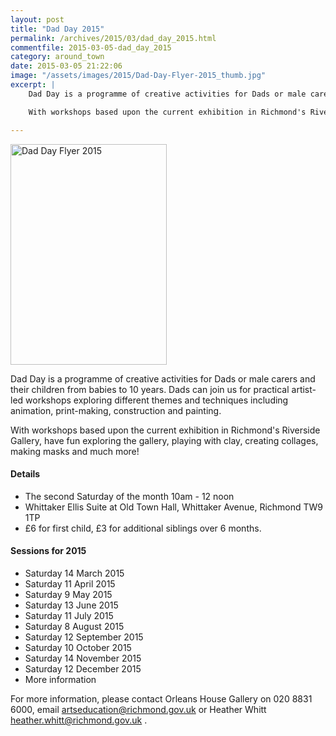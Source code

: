 ```yaml
---
layout: post
title: "Dad Day 2015"
permalink: /archives/2015/03/dad_day_2015.html
commentfile: 2015-03-05-dad_day_2015
category: around_town
date: 2015-03-05 21:22:06
image: "/assets/images/2015/Dad-Day-Flyer-2015_thumb.jpg"
excerpt: |
    Dad Day is a programme of creative activities for Dads or male carers and their children from babies to 10 years. Dads can join us for practical artist-led workshops exploring different themes and techniques including animation, print-making, construction and painting.

    With workshops based upon the current exhibition in Richmond's Riverside Gallery, have fun exploring the gallery, playing with clay, creating collages, making masks and much more!

---
```


<a href="/assets/images/2015/Dad-Day-Flyer-2015.jpg" title="See larger version of - Dad Day Flyer 2015"><img src="/assets/images/2015/Dad-Day-Flyer-2015_thumb.jpg" width="250" height="353" alt="Dad Day Flyer 2015" class="photo right" /></a>

Dad Day is a programme of creative activities for Dads or male carers and their children from babies to 10 years. Dads can join us for practical artist-led workshops exploring different themes and techniques including animation, print-making, construction and painting.

With workshops based upon the current exhibition in Richmond's Riverside Gallery, have fun exploring the gallery, playing with clay, creating collages, making masks and much more!

#### Details

-   The second Saturday of the month 10am - 12 noon
-   Whittaker Ellis Suite at Old Town Hall, Whittaker Avenue, Richmond TW9 1TP
-   £6 for first child, £3 for additional siblings over 6 months.

#### Sessions for 2015

-   Saturday 14 March 2015
-   Saturday 11 April 2015
-   Saturday 9 May 2015
-   Saturday 13 June 2015
-   Saturday 11 July 2015
-   Saturday 8 August 2015
-   Saturday 12 September 2015
-   Saturday 10 October 2015
-   Saturday 14 November 2015
-   Saturday 12 December 2015
-   More information

For more information, please contact Orleans House Gallery on 020 8831 6000, email <artseducation@richmond.gov.uk> or Heather Whitt [heather.whitt@richmond.gov.uk](mailto:heather.whitt@richmond.gov.uk) .
